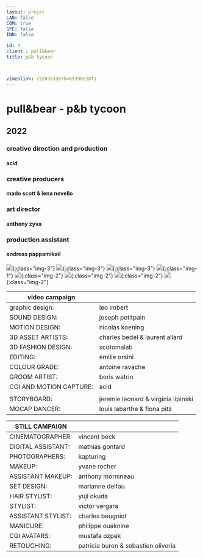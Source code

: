 ```yaml
---
layout: projet
LAN: false  
COM: true
SPE: false
INN: false

id: 4
client : pull&bear
title: p&b tycoon



vimeolink: 752035338?h=65390e28f1
---
```


# pull&bear - p&b tycoon 

## 2022
### creative direction and production 
#### acid
### creative producers 
#### mado scott & lena novello 
### art director 
#### anthony zyva
### production assistant 
#### andreas pappamikail

![](/assets/projets/01_LOLILOP_BIS_03_MAJ.png){:class="img-3"}
![](/assets/projets/01_LOLILOP_BIS_02_MAJ.png){:class="img-3"}
![](/assets/projets/LL1.png){:class="img-3"}
![](/assets/projets/PIONS_05.jpg){:class="img-1"}
![](/assets/projets/TYCOON_03_MAJ_03.png){:class="img-2"}
![](/assets/projets/RC1.png){:class="img-2"}
![](/assets/projets/IMG_4130.png){:class="img-2"}
![](/assets/projets/IMG_4111.png){:class="img-2"}

|video campaign | |
|-------|--------|
|graphic design: | leo imbert |
|SOUND DESIGN: | joseph petitpain | 
|MOTION DESIGN: | nicolas koening |
|3D ASSET ARTISTS: | charles bedel & laurent allard |
|3D FASHION DESIGN: |scotomalab |
|EDITING: | emilie orsini|
|COLOUR GRADE: |antoine ravache |
|GROOM ARTIST: | boris watrin |
|CGI AND MOTION CAPTURE: | acid | 
|||
|STORYBOARD: | jeremie leonard & virginia lipinski |
|MOCAP DANCER: | louis labarthe & fiona pitz |

|STILL CAMPAIGN | |
|-------|--------|
|CINEMATOGRAPHER: |vincent beck| 
|DIGITAL ASSISTANT: |mathias gontard|
|PHOTOGRAPHERS: |kapturing|
|MAKEUP: |yvane rocher|
|ASSISTANT MAKEUP: |anthony mornineau|
|SET DESIGN: |marianne delfau|
|HAIR STYLIST: |yuji okuda|
|STYLIST: |victor vergara|
|ASSISTANT STYLIST: |charles beugniot | 
|MANICURE: |philippe ouaknine |
|CGI AVATARS: |mustafa ozpek |
|RETOUCHING: |patricia buren & sebastien oliveria |